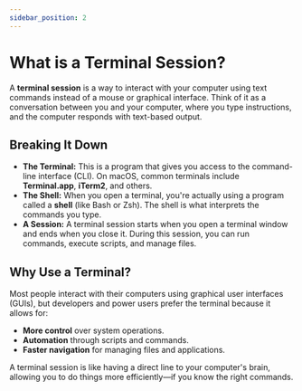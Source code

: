 ```yaml
---
sidebar_position: 2
---
```


# What is a Terminal Session?

A **terminal session** is a way to interact with your computer using text commands instead of a mouse or graphical interface. Think of it as a conversation between you and your computer, where you type instructions, and the computer responds with text-based output.

## Breaking It Down

- **The Terminal:** This is a program that gives you access to the command-line interface (CLI). On macOS, common terminals include **Terminal.app**, **iTerm2**, and others.
- **The Shell:** When you open a terminal, you're actually using a program called a **shell** (like Bash or Zsh). The shell is what interprets the commands you type.
- **A Session:** A terminal session starts when you open a terminal window and ends when you close it. During this session, you can run commands, execute scripts, and manage files.

## Why Use a Terminal?

Most people interact with their computers using graphical user interfaces (GUIs), but developers and power users prefer the terminal because it allows for:

- **More control** over system operations.
- **Automation** through scripts and commands.
- **Faster navigation** for managing files and applications.

A terminal session is like having a direct line to your computer's brain, allowing you to do things more efficiently—if you know the right commands.
